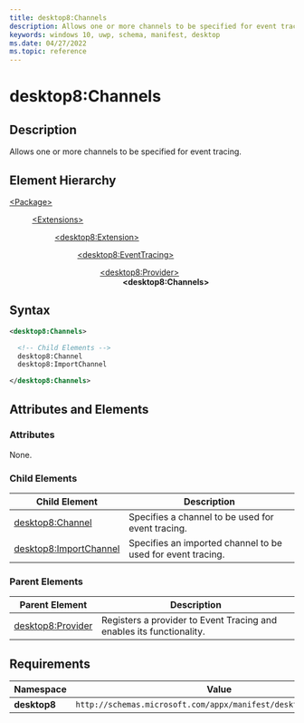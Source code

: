 ```yaml
---
title: desktop8:Channels
description: Allows one or more channels to be specified for event tracing.
keywords: windows 10, uwp, schema, manifest, desktop
ms.date: 04/27/2022
ms.topic: reference
---
```


# desktop8:Channels

## Description

Allows one or more channels to be specified for event tracing.

## Element Hierarchy

<dl>
<dt><a href="element-package.md">&lt;Package&gt;</a></dt>
<dd>
<dl>
<dt><a href="element-extensions.md">&lt;Extensions&gt;</dt>
<dd>
<dl>
<dt><a href="element-desktop8-extension.md">&lt;desktop8:Extension&gt;</a></dt>
<dd>
<dl>
<dt><a href="element-desktop8-eventtracing.md">&lt;desktop8:EventTracing&gt;</a></dt>
<dd>
<dl>
<dt><a href="element-desktop8-provider.md">&lt;desktop8:Provider&gt;</a></dt>
<dd><strong>&lt;desktop8:Channels&gt;</strong></dd>
</dl>
</dd>
</dl>
</dd>
</dl>
</dd>
</dl>
</dd>
</dl>

## Syntax

```xml
<desktop8:Channels>

  <!-- Child Elements -->
  desktop8:Channel
  desktop8:ImportChannel

</desktop8:Channels>
```

## Attributes and Elements

### Attributes

None.

### Child Elements

| Child Element | Description |
|---------------|-------------|
| [desktop8:Channel](element-desktop8-channel.md) | Specifies a channel to be used for event tracing. |
| [desktop8:ImportChannel](element-desktop8-importchannel.md) | Specifies an imported channel to be used for event tracing. |

### Parent Elements

| Parent Element | Description |
|----------------|-------------|
| [desktop8:Provider](element-desktop8-provider.md) | Registers a provider to Event Tracing and enables its functionality. |

## Requirements

| **Namespace** | **Value** |
|---------------|-----------|
| **desktop8** | `http://schemas.microsoft.com/appx/manifest/desktop/windows10/8` |